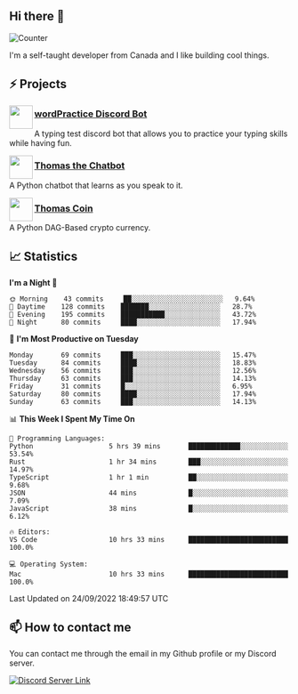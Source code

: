 <h2>Hi there 👋</h2>

![Counter](https://komarev.com/ghpvc/?username=principle105)

<p>I'm a self-taught developer from Canada and I like building cool things.</p>

<h2>⚡ Projects</h2>

<img align="left" src="https://i.imgur.com/BIzs17V.png" width="42" height="42" />
<h3><a target="_blank" href="https://top.gg/bot/743183681182498906">wordPractice Discord Bot</a></h3>
<p>A typing test discord bot that allows you to practice your typing skills while having fun.</p>

<img align="left" src="https://i.imgur.com/1qHopDH.png" width="42" height="42" />
<h3><a href="https://github.com/principle105/thomasthechatbot">Thomas the Chatbot</a></h3>
<p>A Python chatbot that learns as you speak to it.</p>

<img align="left" src="https://i.imgur.com/4FdQpgN.png" width="42" height="42" />
<h3><a href="https://github.com/principle105/thomas">Thomas Coin</a></h3>
<p>A Python DAG-Based crypto currency.</p>

<h2>📈 Statistics</h2>

<!--START_SECTION:waka-->
**I'm a Night 🦉** 

```text
🌞 Morning    43 commits     ██░░░░░░░░░░░░░░░░░░░░░░░   9.64% 
🌆 Daytime    128 commits    ███████░░░░░░░░░░░░░░░░░░   28.7% 
🌃 Evening    195 commits    ███████████░░░░░░░░░░░░░░   43.72% 
🌙 Night      80 commits     ████░░░░░░░░░░░░░░░░░░░░░   17.94%

```
📅 **I'm Most Productive on Tuesday** 

```text
Monday       69 commits     ███░░░░░░░░░░░░░░░░░░░░░░   15.47% 
Tuesday      84 commits     ████░░░░░░░░░░░░░░░░░░░░░   18.83% 
Wednesday    56 commits     ███░░░░░░░░░░░░░░░░░░░░░░   12.56% 
Thursday     63 commits     ███░░░░░░░░░░░░░░░░░░░░░░   14.13% 
Friday       31 commits     █░░░░░░░░░░░░░░░░░░░░░░░░   6.95% 
Saturday     80 commits     ████░░░░░░░░░░░░░░░░░░░░░   17.94% 
Sunday       63 commits     ███░░░░░░░░░░░░░░░░░░░░░░   14.13%

```


📊 **This Week I Spent My Time On** 

```text
💬 Programming Languages: 
Python                   5 hrs 39 mins       █████████████░░░░░░░░░░░░   53.54% 
Rust                     1 hr 34 mins        ███░░░░░░░░░░░░░░░░░░░░░░   14.97% 
TypeScript               1 hr 1 min          ██░░░░░░░░░░░░░░░░░░░░░░░   9.68% 
JSON                     44 mins             █░░░░░░░░░░░░░░░░░░░░░░░░   7.09% 
JavaScript               38 mins             █░░░░░░░░░░░░░░░░░░░░░░░░   6.12%

🔥 Editors: 
VS Code                  10 hrs 33 mins      █████████████████████████   100.0%

💻 Operating System: 
Mac                      10 hrs 33 mins      █████████████████████████   100.0%

```


 Last Updated on 24/09/2022 18:49:57 UTC
<!--END_SECTION:waka-->

<h2>📫 How to contact me</h2>

You can contact me through the email in my Github profile or my Discord server.

[![Discord Server Link](https://dcbadge.vercel.app/api/server/DHnk46C)](https://discord.gg/DHnk46C)

